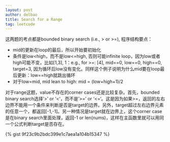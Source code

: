 ```yaml
---
layout: post
author: delbao
title: Search for a Range 
tag: leetcode
---
```


这两题的考点都是bounded binary search (i.e., > or >=), 程序结构要点：
 
- mid的更新在loop的最后，所以开始要初始化
- 条件是low<high，而不是low<=high, 否则可能infinite loop，因为low或者high可能不变，比如[1,3], 1：e.g., for >=: [4], mid==0, low==0, high==0, target=3, 因为循环后low没有变化。同样这个例子说明为什么mid要在loop最后更新：low==high就跳出循环
- 对于low=mid, mid lean to high: mid = (low+high+1)/2
 
对于range这题，value不存在的corner cases还是比较复杂。首先，bounded binary search选择’>’ or ‘<‘，而不是’>=’ or ‘<=‘。这是因为如果>=，返回的左右边界不能用一个条件来判断是否是target的边界。另外，target超过左右边界元素的任意一个，都返回[-1,-1]。另一种情况是target就在边界上，这个corner case是在binary search里面处理，返回-1 or len(nums)，这样在主函数里就可以用同一个公式判断target是否存在。

{% gist 9f23c9b2bdc399e1c7aea1a104b15347 %}
